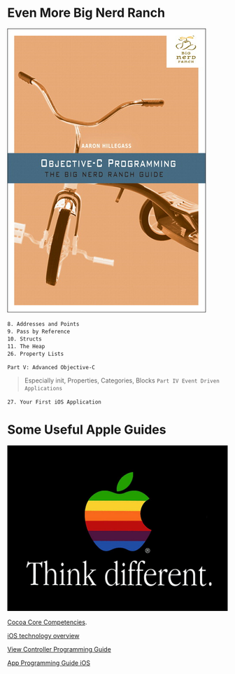 # Even More Big Nerd Ranch

<img src="/images/bnr.jpg" alt="Big Nerd Ranch Objective-C">

`8. Addresses and Points`<br>
`9. Pass by Reference`<br>
`10. Structs`<br>
`11. The Heap`<br>
`26. Property Lists`<br>

`Part V: Advanced Objective-C`<br>
> Especially init, Properties, Categories, Blocks
`Part IV Event Driven Applications`<br>

`27. Your First iOS Application`<br>

# Some Useful Apple Guides

<img src="/images/apple2.jpg" style="width=512;height=384" alt="Apple">

[Cocoa Core Competencies](https://developer.apple.com/library/content/documentation/General/Conceptual/DevPedia-CocoaCore/Accessibility.html).

[iOS technology overview](https://developer.apple.com/library/ios/documentation/Miscellaneous/Conceptual/iPhoneOSTechOverview/Introduction/Introduction.html)


[View Controller Programming Guide](https://developer.apple.com/library/ios/featuredarticles/ViewControllerPGforiPhoneOS/)


[App Programming Guide iOS](https://developer.apple.com/library/ios/documentation/iPhone/Conceptual/iPhoneOSProgrammingGuide/Introduction/Introduction.html)
